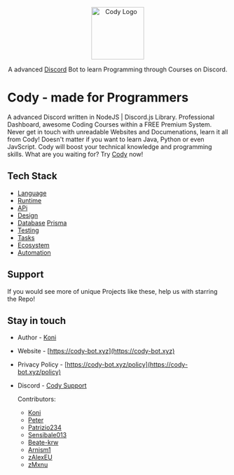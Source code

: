 <p align="center">
  <a href="https://discord.gg/3eNaWPhWZE" target="blank"><img src="https://cdn.discordapp.com/attachments/886645288750698548/917723197229637673/Rd0c07cb2486f8c6aa515c4f9fc608357.png" width="120" alt="Cody Logo" /></a>
</p>

<p align="center">A advanced <a href="http://discord.gg" target="_blank">Discord</a> Bot to learn Programming through Courses on Discord.</p>
<p align="center">

# Cody - made for Programmers
A advanced Discord written in NodeJS | Discord.js Library.
Professional Dashboard, awesome Coding Courses within a FREE Premium System.
Never get in touch with unreadable Websites and Documenations, learn it all from Cody!
Doesn't matter if you want to learn Java, Python or even JavScript.
Cody will boost your technical knowledge and programming skills.
What are you waiting for? Try [Cody](https://cody-bot.xyz) now!
  
## Tech Stack
* [Language](https://www.javascript.com/)
* [Runtime](https://nodejs.org/en/)
* [APi](https://www.npmjs.com/package/discord.js?source=post_page-----7b5fe27cb6fa----------------------)
* [Design](https://www.npmjs.com/package/ejs)
* [Database](https://www.mongodb.com/) [Prisma](https://www.prisma.io/)
* [Testing](https://jestjs.io/)
* [Tasks](https://gruntjs.com/getting-started)
* [Ecosystem](https://pm2.keymetrics.io/docs/usage/application-declaration/)
* [Automation](https://gulpjs.com/)


## Support
If you would see more of unique Projects like these, help us with starring the Repo!

## Stay in touch

* Author         - [Koni](https://github.com/vKxni)
* Website        - [https://cody-bot.xyz](https://cody-bot.xyz)
* Privacy Policy - [https://cody-bot.xyz/policy](https://cody-bot.xyz/policy)
* Discord        - [Cody Support](https://discord.gg/FJ4jda4mY4)

  Contributors: 
  - [Koni](https://github.com/vKxni)
  - [Peter](https://github.com/peterhanania)
  - [Patrizio234](https://github.com/Patrizio234)
  - [Sensibale013](https://github.com/Sensibale013)
  - [Beate-krw](https://github.com/Beate-krw)
  - [Arnism1](https://github.com/arnism1)
  - [zAlexEU](https://github.com/zAlexEU)
  - [zMxnu](https://github.com/zMxnu)

